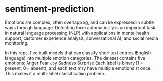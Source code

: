 # sentiment-prediction
Emotions are complex, often overlapping, and can be expressed in subtle ways through language. Detecting them automatically is an important task in natural language processing (NLP) with applications in mental health support, customer experience analysis, conversational AI, and social media monitoring.

In this repo, I've built models that can classify short text entries (English language) into multiple emotion categories. The dataset contains five emotions:
Anger
Fear
Joy
Sadness
Surprise
Each label is binary (1 = present, 0 = absent), and each text may have multiple emotions at once. This makes it a multi-label classification problem.
